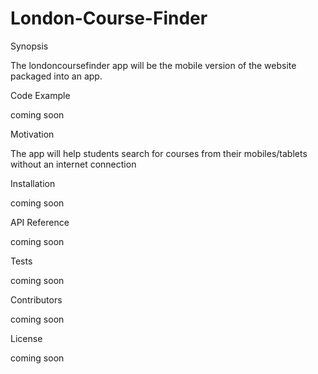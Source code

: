 # London-Course-Finder
Synopsis

The londoncoursefinder app will be the mobile version of the website packaged into an app.

Code Example

coming soon

Motivation

The app will help students search for courses from their mobiles/tablets without an internet connection

Installation

coming soon

API Reference

coming soon

Tests

coming soon

Contributors

coming soon

License

coming soon

